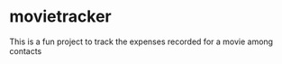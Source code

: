 movietracker
============

This is a fun project to track the expenses recorded for a movie among contacts
